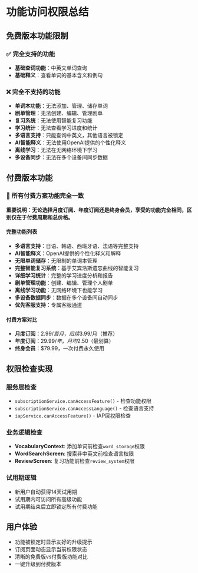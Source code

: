 # 功能访问权限总结

## 免费版本功能限制

### ✅ 完全支持的功能
- **基础查词功能**：中英文单词查询
- **基础释义**：查看单词的基本含义和例句

### ❌ 完全不支持的功能
- **单词本功能**：无法添加、管理、储存单词
- **剧单管理**：无法创建、编辑、管理剧单
- **复习系统**：无法使用智能复习功能
- **学习统计**：无法查看学习进度和统计
- **多语言支持**：只能查询中英文，其他语言被锁定
- **AI智能释义**：无法使用OpenAI提供的个性化释义
- **离线学习**：无法在无网络环境下学习
- **多设备同步**：无法在多个设备间同步数据

## 付费版本功能

### 🎉 所有付费方案功能完全一致
**重要说明：无论选择月度订阅、年度订阅还是终身会员，享受的功能完全相同，区别仅在于付费周期和总价格。**

#### 完整功能列表
- **多语言支持**：日语、韩语、西班牙语、法语等完整支持
- **AI智能释义**：OpenAI提供的个性化释义和解释
- **无限单词储存**：无限制的单词本管理
- **完整智能复习系统**：基于艾宾浩斯遗忘曲线的智能复习
- **详细学习统计**：完整的学习进度分析和报告
- **剧单管理功能**：创建、编辑、管理个人剧单
- **离线学习功能**：无网络环境下也能学习
- **多设备数据同步**：数据在多个设备间自动同步
- **优先客服支持**：专属客服通道

#### 付费方案对比
- **月度订阅**：$2.99/首月，后续$3.99/月（推荐）
- **年度订阅**：$29.99/年，月均$2.50（最划算）
- **终身会员**：$79.99，一次付费永久使用

## 权限检查实现

### 服务层检查
- `subscriptionService.canAccessFeature()` - 检查功能权限
- `subscriptionService.canAccessLanguage()` - 检查语言支持
- `iapService.canAccessFeature()` - IAP层权限检查

### 业务逻辑检查
- **VocabularyContext**: 添加单词前检查`word_storage`权限
- **WordSearchScreen**: 搜索非中英文前检查语言权限
- **ReviewScreen**: 复习功能前检查`review_system`权限

### 试用期逻辑
- 新用户自动获得14天试用期
- 试用期内可访问所有高级功能
- 试用期结束后立即锁定所有付费功能

## 用户体验
- 功能被锁定时显示友好的升级提示
- 订阅页面动态显示当前权限状态
- 清晰的免费版vs付费版功能对比
- 一键升级到付费版本
